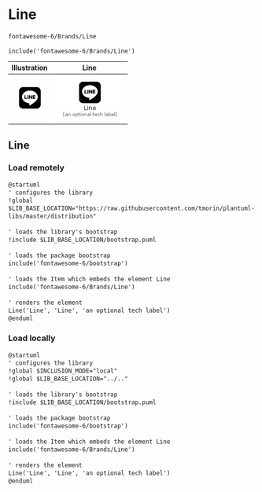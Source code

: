 # Line


```text
fontawesome-6/Brands/Line
```

```text
include('fontawesome-6/Brands/Line')
```



| Illustration | Line |
| :---: | :---: |
| ![illustration for Illustration](../../fontawesome-6/Brands/Line.png) | ![illustration for Line](../../fontawesome-6/Brands/Line.Local.png) |




## Line

### Load remotely
```plantuml
@startuml
' configures the library
!global $LIB_BASE_LOCATION="https://raw.githubusercontent.com/tmorin/plantuml-libs/master/distribution"

' loads the library's bootstrap
!include $LIB_BASE_LOCATION/bootstrap.puml

' loads the package bootstrap
include('fontawesome-6/bootstrap')

' loads the Item which embeds the element Line
include('fontawesome-6/Brands/Line')

' renders the element
Line('Line', 'Line', 'an optional tech label')
@enduml
```

### Load locally
```plantuml
@startuml
' configures the library
!global $INCLUSION_MODE="local"
!global $LIB_BASE_LOCATION="../.."

' loads the library's bootstrap
!include $LIB_BASE_LOCATION/bootstrap.puml

' loads the package bootstrap
include('fontawesome-6/bootstrap')

' loads the Item which embeds the element Line
include('fontawesome-6/Brands/Line')

' renders the element
Line('Line', 'Line', 'an optional tech label')
@enduml
```

